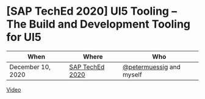 # [SAP TechEd 2020] UI5 Tooling – The Build and Development Tooling for UI5

When | Where | Who
---- | ----- | ----
December 10, 2020 | [SAP TechEd 2020](https://events.sapteched.com/widget/sap/sapteched2020/Catalog/session/1602217237713001KYUH) | [@petermuessig](https://github.com/petermuessig) and myself

[Video](https://www.youtube.com/watch?v=Cnag-Z4jzcc)
